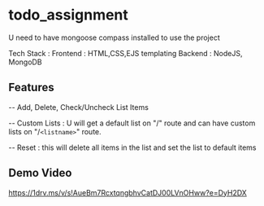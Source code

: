 # todo_assignment

U need to have mongoose compass installed to use the project

Tech Stack : Frontend : HTML,CSS,EJS templating
             Backend : NodeJS, MongoDB


## Features

-- Add, Delete, Check/Uncheck List Items

-- Custom Lists : U will get a default list on "/" route and can have custom lists on "/`<listname>`" route.

-- Reset : this will delete all items in the list and set the list to default items


## Demo Video

https://1drv.ms/v/s!AueBm7RcxtqngbhvCatDJ00LVnOHww?e=DyH2DX
